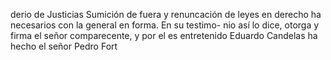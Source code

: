 derio de Justicias Sumición de fuera y renuncación de leyes en derecho ha necesarios con la general en forma. En su testimo- nio así lo dice, otorga y firma el señor comparecente, y por el es entretenido Eduardo Candelas ha hecho el señor Pedro Fort